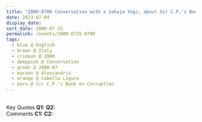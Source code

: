```yaml
---
title: "2000-0700 Conversation with a Sahaja Yogi, about Sir C.P.'s Book on Corruption, Part II, Palazzo Doria, Cabella Ligure, Alessandria, Italy"
date: 2023-07-04
display_date: 
sort_date: 2000-07-25
permalink: /events/2000-0725-0700
tags:
  - blue @ English
  - brown @ Italy
  - crimson @ 2000
  - deeppink @ Conversation
  - green @ 2000-07
  - maroon @ Alessandria
  - orange @ Cabella Ligure
  - peru @ Sir C.P.'s Book on Corruption
---
```


<br>

<wave-list>
  <list-title color="DarkSeaGreen" width="55">Key Quotes</list-title>
  <list-item color="BlanchedAlmond" width="280"><b>Q1:</b> <i></i></list-item>
  <list-item color="Lavender" width="280"><b>Q2:</b> <i></i></list-item>
</wave-list>

<br>

<wave-list>
  <list-title color="DarkSeaGreen" width="55">Comments</list-title>
  <list-item color="BlanchedAlmond" width="280"><b>C1:</b> <i></i></list-item>
  <list-item color="Lavender" width="280"><b>C2:</b> <i></i></list-item>
</wave-list>